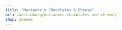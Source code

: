 ```yaml
---
title: "Marianne's Chocolates & Cheese"
url: /austinburg/mariannes-chocolates-and-cheese/
shop: cheese
---
```

